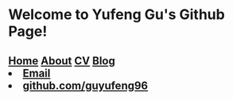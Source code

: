 # Welcome to Yufeng Gu's Github Page!
<html>
<h2>
<a href="/">Home</a>
		        	<a href="/about">About</a>
	        		<a href="/cv">CV</a>
	        		<a href="/blog">Blog</a>
<footer>
<u1>	
<li> <a href="mailto:guyf96@qq.com">Email</a></li>
            <li><a href="https://github.com/guyufeng96">github.com/guyufeng96</a></li>
	</u1>
	</footer>
	</html>
